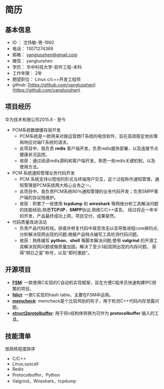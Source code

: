 # 简历

## 基本信息

* ID ： 沈伟敏-男-1992
* 电话： 13071274369
* 邮箱： yangluoshen@gmail.com
* 微信： yangluoshen
* 学历： 华中科技大学-软件工程-本科
* 工作年限： 2年
* 期望职位： Linux c/c++开发工程师
* github: [https://github.com/yangluoshen](https://github.com/yangluoshen)

## 项目经历

华为技术有限公司2015.8 - 至今

* PCM系统数据缓存层开发
  * PCM系统是一款用来对接运营商IT系统的电信软件，旨在高效稳定地处理和响应对端IT系统的请求。
  * 此项目中，我负责 **redis** 客户端开发，负责redis服务部署，以及连接节点健康状况监控。
  * 收获：通过阅读redis源码和客户端开发，熟悉一些redis关键机制，以及使用方法。
* PCM 系统通知管理业务代码开发
  * PCM 系统支持以短信的形式与终端用户交互，这个过程称作通知管理，通知管理是PCM系统两大核心业务之一。
  * 此项目中，我负责PCM系统80％通知管理的业务代码开发；负责SMPP客户端的协议栈维护。
  * 收获：积累了一些使用 **tcpdump** 和 **wireshark** 等网络分析工具解决问题的技能经验;熟悉**TCP/IP**，**SMPP**协议;熟练C/C++语言。
         经过将近一年半的开发，产品最终成功上网，项目交付，成果斐然。
* 代码质量改进活动
  * 负责产品代码检视。排查并修复代码中易受攻击以及导致进程core掉的点;分析解决现网出现的问题;根据产品特点编写工具检测代码问题。
  * 收获：熟练编写 **python**，**shell** 等脚本解决问题;使用 **valgrind** 的开源工具解决现网问题或做质量加固，解决了至少3起现网出现的内存问题。
         获得"明日之星"称号，以及"即时激励"。

## 开源项目

* [**FSM**](https://github.com/yangluoshen/FSM): 一款使用C实现的C自动机实现框架，旨在方便C程序员快速构建IPC频繁的项目。
* [**fdict**](https://github.com/yangluoshen/fdict): 一款C实现的hash table，主要在FSM中运用。
* [**memcheck**](https://github.com/yangluoshen/memcheck): memcheck是个比较鸡肋的轮子，用于检测C++代码内存泄露问题。
* [**struct2protolbuffer**](https://github.com/yangluoshen/struct2protocolbuffer): 用于将c结构体转换为可作为 **protocolbuffer** 输入的工具。

## 技能清单

按熟练程度排序

* C/C++
* Linux,syscall
* Redis
* Protocolbuffer，Python
* Valgrind，Wireshark，tcpdump

